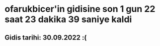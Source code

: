 # ofarukbicer'in gidisine son 1 gun 22 saat 23 dakika 39 saniye kaldi

## Gidis tarihi: 30.09.2022 :(